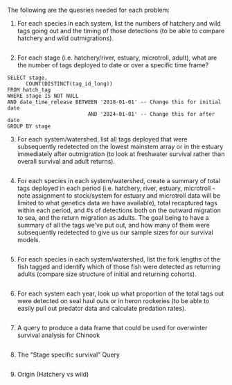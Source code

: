 The following are the quesries needed for each problem:

1. For each species in each system, list the numbers of hatchery and wild tags going out and the timing of those detections (to be able to compare hatchery and wild outmigrations).

```
```

2. For each stage (i.e. hatchery/river, estuary, microtroll, adult), what are the number of tags deployed to date or over a specific time frame?

```
SELECT stage,
      COUNT(DISTINCT(tag_id_long))
FROM hatch_tag 
WHERE stage IS NOT NULL
AND date_time_release BETWEEN '2018-01-01' -- Change this for initial date
                          AND '2024-01-01' -- Change this for after date
GROUP BY stage
```

3. For each system/watershed, list all tags deployed that were subsequently redetected on the lowest mainstem array or in the estuary immediately after outmigration (to look at freshwater survival rather than overall survival and adult returns).

```
```

4. For each species in each system/watershed, create a summary of total tags deployed in each period (i.e. hatchery, river, estuary, microtroll - note assignment to stock/system for estuary and microtroll data will be limited to what genetics data we have available), total recaptured tags within each period, and #s of detections both on the outward migration to sea, and the return migration as adults. The goal being to have a summary of all the tags we’ve put out, and how many of them were subsequently redetected to give us our sample sizes for our survival models.

```
```

5. For each species in each system/watershed, list the fork lengths of the fish tagged and identify which of those fish were detected as returning adults (compare size structure of initial and returning cohorts).

```
```

6. For each system each year, look up what proportion of the total tags out were detected on seal haul outs or in heron rookeries (to be able to easily pull out predator data and calculate predation rates).

```
```

7. A query to produce a data frame that could be used for overwinter survival analysis for Chinook

```
```

8. The “Stage specific survival” Query

```
```

9. Origin (Hatchery vs wild)

```
```
